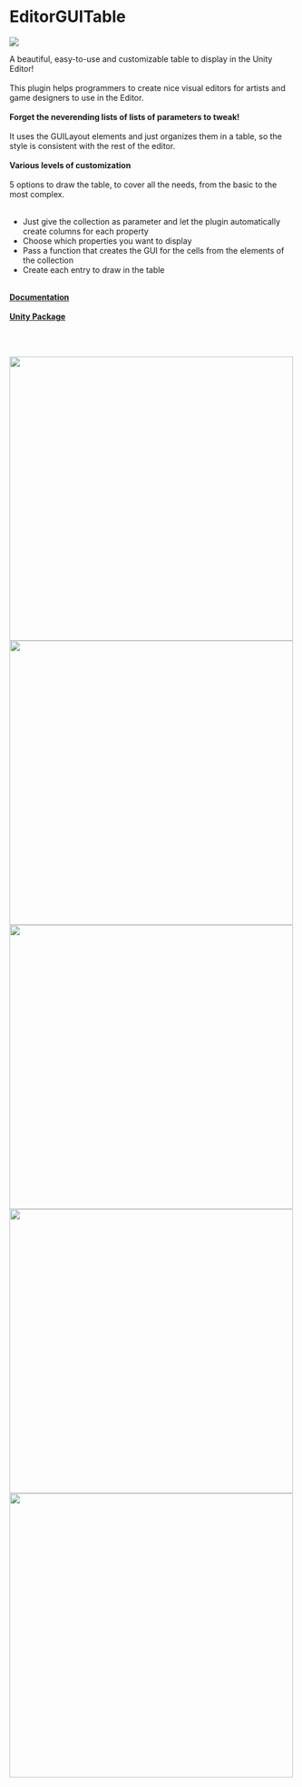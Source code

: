 # EditorGUITable

<img src="https://raw.githubusercontent.com/jquentin/EditorGUITable/master/StoreAssets/Logo_rounded.png" />

A beautiful, easy-to-use and customizable table to display in the Unity Editor! <BR><BR>
This plugin helps programmers to create nice visual editors for artists and game designers to use in the Editor. <BR><BR>
<STRONG> Forget the neverending lists of lists of parameters to tweak! </STRONG><BR><BR>
It uses the GUILayout elements and just organizes them in a table, so the style is consistent with the rest of the editor. <BR><BR>
<STRONG>Various levels of customization</STRONG><BR><BR>
5 options to draw the table, to cover all the needs, from the basic to the most complex. <BR><BR>
- Just give the collection as parameter and let the plugin automatically create columns for each property <BR>
- Choose which properties you want to display <BR>
- Pass a function that creates the GUI for the cells from the elements of the collection  <BR>
 - Create each entry to draw in the table <BR>
<BR>
<A HREF="http://www.jeremyquentin.fr/EditorGUITable/Documentation"> <STRONG> Documentation </STRONG> </A>
 <BR><BR>
 <A HREF="https://www.dropbox.com/s/52clq6i2tx9h5il/EditorGUITable.unitypackage?dl=0"> <STRONG> Unity Package </STRONG> </A>
 
<BR> <BR>

 <img src="https://raw.githubusercontent.com/jquentin/EditorGUITable/master/StoreAssets/Screenshot%201.png" width="500" />
 
 <img src="https://raw.githubusercontent.com/jquentin/EditorGUITable/master/StoreAssets/Screenshot%202.png" width="500" />
 
 <img src="https://raw.githubusercontent.com/jquentin/EditorGUITable/master/StoreAssets/Screenshot%203.png" width="500" />
 
 <img src="https://raw.githubusercontent.com/jquentin/EditorGUITable/master/StoreAssets/Screenshot%204.png" width="500" />
 
 <img src="https://raw.githubusercontent.com/jquentin/EditorGUITable/master/StoreAssets/Screenshot%205.png" width="500" />
